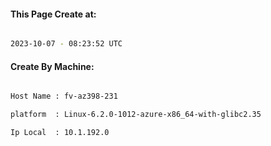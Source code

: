 
   
#### This Page Create at:

```bash

2023-10-07 - 08:23:52 UTC

```

#### Create By Machine:

```bash

Host Name : fv-az398-231

platform  : Linux-6.2.0-1012-azure-x86_64-with-glibc2.35

Ip Local  : 10.1.192.0

```

